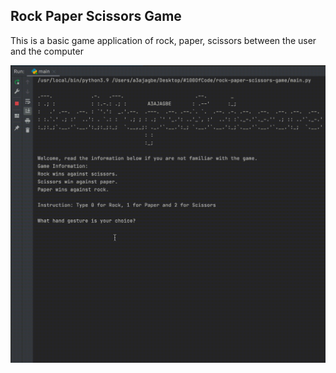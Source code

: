 ## Rock Paper Scissors Game
This is a basic game application of rock, paper, scissors between the user and the computer

![Demo](https://github.com/A3AJAGBE/rock-paper-scissors-game/blob/rock-paper-scissors-game/rock-paper-scissors-video.gif)
